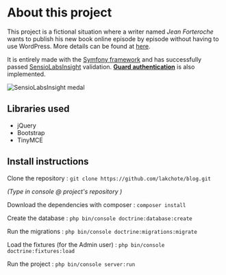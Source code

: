 About this project
==================

This project is a fictional situation where a writer named *Jean Forteroche* wants 
to publish his new book online episode by episode without having to use WordPress.
More details can be found at [here][1].

It is entirely made with the [Symfony framework][2] and has successfully passed
[SensioLabsInsight][3] validation. [**Guard authentication**][4] is also implemented.

![SensioLabsInsight medal][score]

Libraries used
--------------

* jQuery
* Bootstrap
* TinyMCE

Install instructions
--------------------

Clone the repository : `git clone https://github.com/lakchote/blog.git`

*(Type in console @ project's repository )*

Download the dependencies with composer : `composer install`

Create the database : `php bin/console doctrine:database:create`

Run the migrations : `php bin/console doctrine:migrations:migrate`

Load the fixtures (for the Admin user) : `php bin/console doctrine:fixtures:load`

Run the project : `php bin/console server:run` 

[1]: https://openclassrooms.com/projects/creez-un-blog-pour-un-ecrivain-1
[2]: https://symfony.com/
[3]: https://insight.sensiolabs.com/
[4]: http://symfony.com/doc/current/security/guard_authentication.html
[score]: https://insight.sensiolabs.com/projects/e8d7fac7-a902-4647-b5a1-1b6d9ccd1a63/small.png



